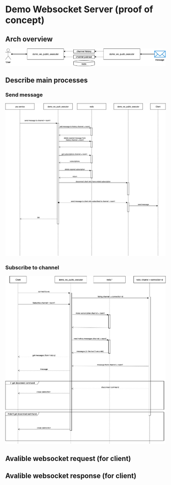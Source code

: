 # Demo Websocket Server (proof of concept)


## Arch overview
![Arch Oveview](/docs/overview.jpg)

## Describe main processes

### Send message
![Send message](/docs/send-message.jpg)

### Subscribe to channel 
![Subscribe to channel](/docs/subscribe-to-channel.jpg)


## Avalible websocket request (for client) 



## Avalible websocket response (for client)